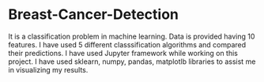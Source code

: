# Breast-Cancer-Detection
It is a classification problem in machine learning. Data is provided having 10 features. I have used 5 different classsification algorithms and compared their predictions. I have used Jupyter framework while working on this project. I have used sklearn, numpy, pandas, matplotlb libraries to assist me in visualizing my results.


